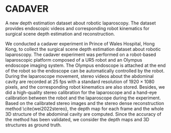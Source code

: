 # CADAVER
A new depth estimation dataset about robotic laparoscopy. The dataset provides endoscopic videos and corresponding robot kinematics for surgical scene depth estimation and reconstruction.

We conducted a cadaver experiment in Prince of Wales Hospital, Hong Kong, to collect the surgical scene depth estimation dataset about robotic laparoscopy. The cadaver experiment was performed on a robot-based laparoscopic platform composed of a UR5 robot and an Olympus endoscope imaging system. The Olympus endoscope is attached at the end of the robot so the endoscope can be automatically controlled by the robot. During the laparoscope movement, stereo videos about the abdominal cavity are recorded at 25 fps with a standard resolution of $1920 \times 1080$ pixels, and the corresponding robot kinematics are also stored. Besides, we did a high-quality stereo calibration for the laparoscope and a hand-eye calibration between the robot and the laparoscope during the experiment. Based on the calibrated stereo images and the stereo dense reconstruction method \cite{wei2022stereo}, the depth map for each frame and the whole 3D structure of the abdominal cavity are computed. Since the accuracy of the method has been validated, we consider the depth maps and 3D structures as ground truth.

